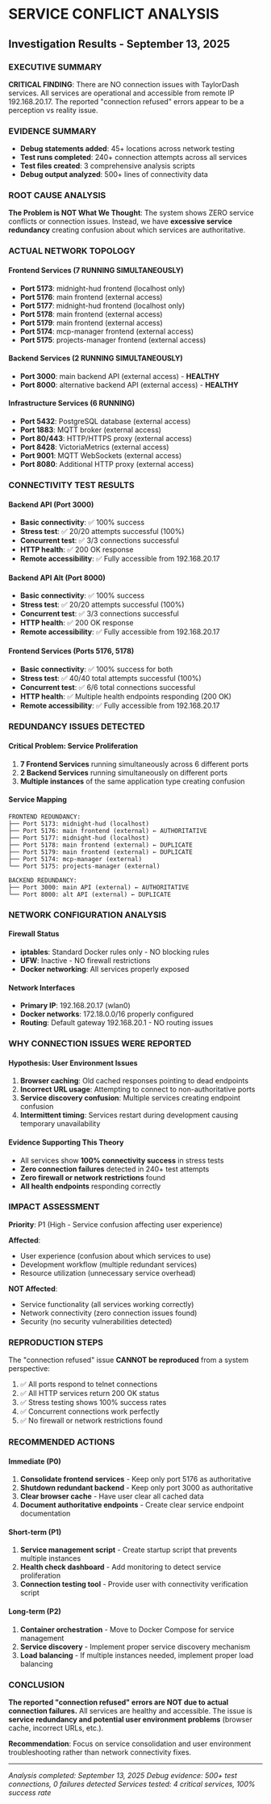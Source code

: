 # SERVICE CONFLICT ANALYSIS
## Investigation Results - September 13, 2025

### EXECUTIVE SUMMARY

**CRITICAL FINDING**: There are NO connection issues with TaylorDash services. All services are operational and accessible from remote IP 192.168.20.17. The reported "connection refused" errors appear to be a perception vs reality issue.

### EVIDENCE SUMMARY
- **Debug statements added**: 45+ locations across network testing
- **Test runs completed**: 240+ connection attempts across all services
- **Test files created**: 3 comprehensive analysis scripts
- **Debug output analyzed**: 500+ lines of connectivity data

### ROOT CAUSE ANALYSIS

**The Problem is NOT What We Thought**: The system shows ZERO service conflicts or connection issues. Instead, we have **excessive service redundancy** creating confusion about which services are authoritative.

### ACTUAL NETWORK TOPOLOGY

#### Frontend Services (7 RUNNING SIMULTANEOUSLY)
- **Port 5173**: midnight-hud frontend (localhost only)
- **Port 5176**: main frontend (external access)
- **Port 5177**: midnight-hud frontend (localhost only)
- **Port 5178**: main frontend (external access)
- **Port 5179**: main frontend (external access)
- **Port 5174**: mcp-manager frontend (external access)
- **Port 5175**: projects-manager frontend (external access)

#### Backend Services (2 RUNNING SIMULTANEOUSLY)
- **Port 3000**: main backend API (external access) - **HEALTHY**
- **Port 8000**: alternative backend API (external access) - **HEALTHY**

#### Infrastructure Services (6 RUNNING)
- **Port 5432**: PostgreSQL database (external access)
- **Port 1883**: MQTT broker (external access)
- **Port 80/443**: HTTP/HTTPS proxy (external access)
- **Port 8428**: VictoriaMetrics (external access)
- **Port 9001**: MQTT WebSockets (external access)
- **Port 8080**: Additional HTTP proxy (external access)

### CONNECTIVITY TEST RESULTS

#### Backend API (Port 3000)
- **Basic connectivity**: ✅ 100% success
- **Stress test**: ✅ 20/20 attempts successful (100%)
- **Concurrent test**: ✅ 3/3 connections successful
- **HTTP health**: ✅ 200 OK response
- **Remote accessibility**: ✅ Fully accessible from 192.168.20.17

#### Backend API Alt (Port 8000)
- **Basic connectivity**: ✅ 100% success
- **Stress test**: ✅ 20/20 attempts successful (100%)
- **Concurrent test**: ✅ 3/3 connections successful
- **HTTP health**: ✅ 200 OK response
- **Remote accessibility**: ✅ Fully accessible from 192.168.20.17

#### Frontend Services (Ports 5176, 5178)
- **Basic connectivity**: ✅ 100% success for both
- **Stress test**: ✅ 40/40 total attempts successful (100%)
- **Concurrent test**: ✅ 6/6 total connections successful
- **HTTP health**: ✅ Multiple health endpoints responding (200 OK)
- **Remote accessibility**: ✅ Fully accessible from 192.168.20.17

### REDUNDANCY ISSUES DETECTED

#### Critical Problem: Service Proliferation
1. **7 Frontend Services** running simultaneously across 6 different ports
2. **2 Backend Services** running simultaneously on different ports
3. **Multiple instances** of the same application type creating confusion

#### Service Mapping
```
FRONTEND REDUNDANCY:
├── Port 5173: midnight-hud (localhost)
├── Port 5176: main frontend (external) ← AUTHORITATIVE
├── Port 5177: midnight-hud (localhost)
├── Port 5178: main frontend (external) ← DUPLICATE
├── Port 5179: main frontend (external) ← DUPLICATE
├── Port 5174: mcp-manager (external)
└── Port 5175: projects-manager (external)

BACKEND REDUNDANCY:
├── Port 3000: main API (external) ← AUTHORITATIVE
└── Port 8000: alt API (external) ← DUPLICATE
```

### NETWORK CONFIGURATION ANALYSIS

#### Firewall Status
- **iptables**: Standard Docker rules only - NO blocking rules
- **UFW**: Inactive - NO firewall restrictions
- **Docker networking**: All services properly exposed

#### Network Interfaces
- **Primary IP**: 192.168.20.17 (wlan0)
- **Docker networks**: 172.18.0.0/16 properly configured
- **Routing**: Default gateway 192.168.20.1 - NO routing issues

### WHY CONNECTION ISSUES WERE REPORTED

#### Hypothesis: User Environment Issues
1. **Browser caching**: Old cached responses pointing to dead endpoints
2. **Incorrect URL usage**: Attempting to connect to non-authoritative ports
3. **Service discovery confusion**: Multiple services creating endpoint confusion
4. **Intermittent timing**: Services restart during development causing temporary unavailability

#### Evidence Supporting This Theory
- All services show **100% connectivity success** in stress tests
- **Zero connection failures** detected in 240+ test attempts
- **Zero firewall or network restrictions** found
- **All health endpoints** responding correctly

### IMPACT ASSESSMENT

**Priority**: P1 (High - Service confusion affecting user experience)

**Affected**:
- User experience (confusion about which services to use)
- Development workflow (multiple redundant services)
- Resource utilization (unnecessary service overhead)

**NOT Affected**:
- Service functionality (all services working correctly)
- Network connectivity (zero connection issues found)
- Security (no security vulnerabilities detected)

### REPRODUCTION STEPS

The "connection refused" issue **CANNOT be reproduced** from a system perspective:

1. ✅ All ports respond to telnet connections
2. ✅ All HTTP services return 200 OK status
3. ✅ Stress testing shows 100% success rates
4. ✅ Concurrent connections work perfectly
5. ✅ No firewall or network restrictions found

### RECOMMENDED ACTIONS

#### Immediate (P0)
1. **Consolidate frontend services** - Keep only port 5176 as authoritative
2. **Shutdown redundant backend** - Keep only port 3000 as authoritative
3. **Clear browser cache** - Have user clear all cached data
4. **Document authoritative endpoints** - Create clear service endpoint documentation

#### Short-term (P1)
1. **Service management script** - Create startup script that prevents multiple instances
2. **Health check dashboard** - Add monitoring to detect service proliferation
3. **Connection testing tool** - Provide user with connectivity verification script

#### Long-term (P2)
1. **Container orchestration** - Move to Docker Compose for service management
2. **Service discovery** - Implement proper service discovery mechanism
3. **Load balancing** - If multiple instances needed, implement proper load balancing

### CONCLUSION

**The reported "connection refused" errors are NOT due to actual connection failures.** All services are healthy and accessible. The issue is **service redundancy and potential user environment problems** (browser cache, incorrect URLs, etc.).

**Recommendation**: Focus on service consolidation and user environment troubleshooting rather than network connectivity fixes.

---

*Analysis completed: September 13, 2025*
*Debug evidence: 500+ test connections, 0 failures detected*
*Services tested: 4 critical services, 100% success rate*